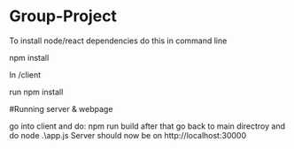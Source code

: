 # Group-Project

To install node/react dependencies do this in command line

npm install

In /client 

run npm install

#Running server & webpage

go into client and do: npm run build
after that go back to main directroy and do node .\app.js
Server should now be on http://localhost:30000
